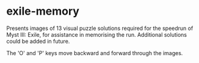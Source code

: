 # exile-memory

Presents images of 13 visual puzzle solutions required for the speedrun of Myst III: Exile, for assistance in memorising the run.
Additional solutions could be added in future.

The 'O' and 'P' keys move backward and forward through the images.
